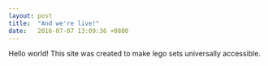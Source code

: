 ```yaml
---
layout: post
title:  "And we're live!"
date:   2016-07-07 13:09:36 +0800
---
```

Hello world! This site was created to make lego sets universally accessible. 